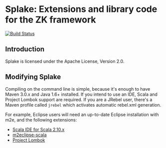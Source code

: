 Splake: Extensions and library code for the ZK framework
========================================================

[![Build Status](https://travis-ci.org/Gekkio/splake.png)](https://travis-ci.org/Gekkio/splake)

## Introduction
Splake is licensed under the Apache License, Version 2.0.

## Modifying Splake
Compiling on the command line is simple, because it's enough to have Maven 3.0.x and Java 1.6+ installed. If you intend to use an IDE, Scala and Project Lombok support are required. If you are a JRebel user, there's a Maven profile called `jrebel` which activates automatic rebel.xml generation.

For example, Eclipse users will need an up-to-date Eclipse installation with m2e, and the following extensions:

+ [Scala IDE for Scala 2.10.x](http://scala-ide.org)
+ [m2eclipse-scala](https://github.com/sonatype/m2eclipse-scala)
+ [Project Lombok](http://projectlombok.org/)
